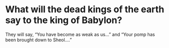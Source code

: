 # What will the dead kings of the earth say to the king of Babylon?

They will say, “You have become as weak as us…” and “Your pomp has been brought down to Sheol….”
